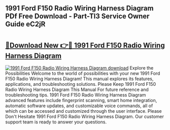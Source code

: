## 1991 Ford F150 Radio Wiring Harness Diagram PDf Free Download - Part-Tl3 Service Owner Guide eC2jR

# <h2><a href="http://dflvq92.blite.top/?on=1991+Ford+F150+Radio+Wiring+Harness+Diagram">🔗Download New 👉🔴 1991 Ford F150 Radio Wiring Harness Diagram</a></h2>

[![1991 Ford F150 Radio Wiring Harness Diagram download](https://i.imgur.com/lujVjoI.png)](http://dflvq92.blite.top/?on=1991+Ford+F150+Radio+Wiring+Harness+Diagram)
Explore the Possibilities Welcome to the world of possibilities with your new 1991 Ford F150 Radio Wiring Harness Diagram! This manual explores its features, applications, and troubleshooting solutions. Please Keep 1991 Ford F150 Radio Wiring Harness Diagram This Manual For future reference and troubleshooting tips. 1991 Ford F150 Radio Wiring Harness Diagram advanced features include fingerprint scanning, smart home integration, automatic software updates, and customizable voice commands, all of which can be accessed and customized through the user interface. Please Don't Hesitate 1991 Ford F150 Radio Wiring Harness Diagram. Our customer support team is ready to answer your questions.
